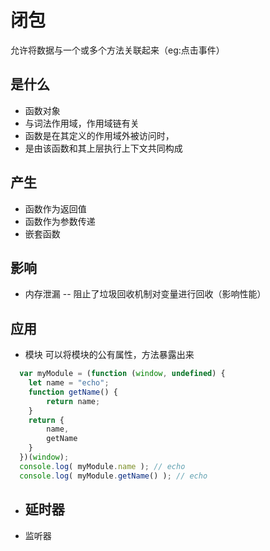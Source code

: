 闭包
===
允许将数据与一个或多个方法关联起来（eg:点击事件）

是什么
---
* 函数对象
* 与词法作用域，作用域链有关
* 函数是在其定义的作用域外被访问时，
* 是由该函数和其上层执行上下文共同构成

产生
---
* 函数作为返回值
* 函数作为参数传递
* 嵌套函数

影响
---
* 内存泄漏 -- 阻止了垃圾回收机制对变量进行回收（影响性能）

应用
---
* 模块
可以将模块的公有属性，方法暴露出来
```js
  var myModule = (function (window, undefined) {
  	let name = "echo";
  	function getName() {
  		return name;
  	}
  	return {
  		name,
  		getName
  	}
  })(window);
  console.log( myModule.name ); // echo
  console.log( myModule.getName() ); // echo
```
* 延时器
  -
* 监听器

